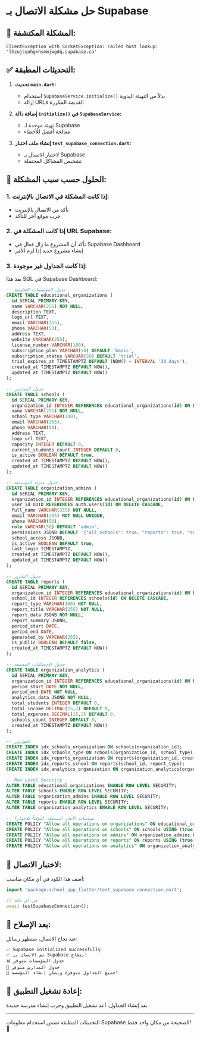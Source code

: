 # حل مشكلة الاتصال بـ Supabase

## 🔴 **المشكلة المكتشفة:**
```
ClientException with SocketException: Failed host lookup: 'lhzujcquhgxhsmmjwgdq.supabase.co'
```

## ✅ **التحديثات المطبقة:**

1. **تحديث `main.dart`:**
   - استخدام `SupabaseService.initialize()` بدلاً من التهيئة اليدوية
   - إزالة URLs القديمة المكررة

2. **إضافة دالة `initialize()` في `SupabaseService`:**
   - تهيئة موحدة لـ Supabase
   - معالجة أفضل للأخطاء

3. **إنشاء ملف اختبار `test_supabase_connection.dart`:**
   - لاختبار الاتصال بـ Supabase
   - تشخيص المشاكل المحتملة

## 🚀 **الحلول حسب سبب المشكلة:**

### **1. إذا كانت المشكلة في الاتصال بالإنترنت:**
- تأكد من الاتصال بالإنترنت
- جرب موقع آخر للتأكد

### **2. إذا كانت المشكلة في URL Supabase:**
- تأكد أن المشروع ما زال فعال في Supabase Dashboard
- إنشاء مشروع جديد إذا لزم الأمر

### **3. إذا كانت الجداول غير موجودة:**
نفذ هذا SQL في Supabase Dashboard:

```sql
-- جدول المؤسسات التعليمية
CREATE TABLE educational_organizations (
  id SERIAL PRIMARY KEY,
  name VARCHAR(255) NOT NULL,
  description TEXT,
  logo_url TEXT,
  email VARCHAR(255),
  phone VARCHAR(50),
  address TEXT,
  website VARCHAR(255),
  license_number VARCHAR(100),
  subscription_plan VARCHAR(50) DEFAULT 'basic',
  subscription_status VARCHAR(50) DEFAULT 'trial',
  trial_expires_at TIMESTAMPTZ DEFAULT (NOW() + INTERVAL '30 days'),
  created_at TIMESTAMPTZ DEFAULT NOW(),
  updated_at TIMESTAMPTZ DEFAULT NOW()
);

-- جدول المدارس
CREATE TABLE schools (
  id SERIAL PRIMARY KEY,
  organization_id INTEGER REFERENCES educational_organizations(id) ON DELETE CASCADE,
  name VARCHAR(255) NOT NULL,
  school_type VARCHAR(100),
  email VARCHAR(255),
  phone VARCHAR(50),
  address TEXT,
  logo_url TEXT,
  capacity INTEGER DEFAULT 0,
  current_students_count INTEGER DEFAULT 0,
  is_active BOOLEAN DEFAULT true,
  created_at TIMESTAMPTZ DEFAULT NOW(),
  updated_at TIMESTAMPTZ DEFAULT NOW()
);

-- جدول مدراء المؤسسة
CREATE TABLE organization_admins (
  id SERIAL PRIMARY KEY,
  organization_id INTEGER REFERENCES educational_organizations(id) ON DELETE CASCADE,
  user_id UUID REFERENCES auth.users(id) ON DELETE CASCADE,
  full_name VARCHAR(255) NOT NULL,
  email VARCHAR(255) NOT NULL UNIQUE,
  phone VARCHAR(50),
  role VARCHAR(50) DEFAULT 'admin',
  permissions JSONB DEFAULT '{"all_schools": true, "reports": true, "analytics": true}',
  school_access JSONB,
  is_active BOOLEAN DEFAULT true,
  last_login TIMESTAMPTZ,
  created_at TIMESTAMPTZ DEFAULT NOW(),
  updated_at TIMESTAMPTZ DEFAULT NOW()
);

-- جدول التقارير
CREATE TABLE reports (
  id SERIAL PRIMARY KEY,
  organization_id INTEGER REFERENCES educational_organizations(id) ON DELETE CASCADE,
  school_id INTEGER REFERENCES schools(id) ON DELETE CASCADE,
  report_type VARCHAR(100) NOT NULL,
  report_title VARCHAR(255) NOT NULL,
  report_data JSONB NOT NULL,
  report_summary JSONB,
  period_start DATE,
  period_end DATE,
  generated_by VARCHAR(255),
  is_public BOOLEAN DEFAULT false,
  created_at TIMESTAMPTZ DEFAULT NOW()
);

-- جدول الإحصائيات المجمعة
CREATE TABLE organization_analytics (
  id SERIAL PRIMARY KEY,
  organization_id INTEGER REFERENCES educational_organizations(id) ON DELETE CASCADE,
  period_start DATE NOT NULL,
  period_end DATE NOT NULL,
  analytics_data JSONB NOT NULL,
  total_students INTEGER DEFAULT 0,
  total_income DECIMAL(15,2) DEFAULT 0,
  total_expenses DECIMAL(15,2) DEFAULT 0,
  schools_count INTEGER DEFAULT 0,
  created_at TIMESTAMPTZ DEFAULT NOW()
);

-- الفهارس
CREATE INDEX idx_schools_organization ON schools(organization_id);
CREATE INDEX idx_schools_type ON schools(organization_id, school_type);
CREATE INDEX idx_reports_organization ON reports(organization_id, created_at);
CREATE INDEX idx_reports_school ON reports(school_id, report_type);
CREATE INDEX idx_analytics_organization ON organization_analytics(organization_id, period_start);

-- Row Level Security
ALTER TABLE educational_organizations ENABLE ROW LEVEL SECURITY;
ALTER TABLE schools ENABLE ROW LEVEL SECURITY;
ALTER TABLE organization_admins ENABLE ROW LEVEL SECURITY;
ALTER TABLE reports ENABLE ROW LEVEL SECURITY;
ALTER TABLE organization_analytics ENABLE ROW LEVEL SECURITY;

-- سياسات الأمان البسيطة (مؤقتاً للاختبار)
CREATE POLICY "Allow all operations on organizations" ON educational_organizations USING (true);
CREATE POLICY "Allow all operations on schools" ON schools USING (true);
CREATE POLICY "Allow all operations on admins" ON organization_admins USING (true);
CREATE POLICY "Allow all operations on reports" ON reports USING (true);
CREATE POLICY "Allow all operations on analytics" ON organization_analytics USING (true);
```

## 🧪 **لاختبار الاتصال:**

أضف هذا الكود في أي مكان مناسب:

```dart
import 'package:school_app_flutter/test_supabase_connection.dart';

// في أي دالة
await testSupabaseConnection();
```

## 📱 **بعد الإصلاح:**

عند نجاح الاتصال، ستظهر رسائل:
```
✅ Supabase initialized successfully
✅ تم الاتصال بـ Supabase بنجاح!
📊 جدول المؤسسات متوفر
🏫 جدول المدارس متوفر
🎉 جميع الجداول متوفرة ويمكن إنشاء المؤسسة!
```

## 🔄 **إعادة تشغيل التطبيق:**

بعد إنشاء الجداول، أعد تشغيل التطبيق وجرب إنشاء مدرسة جديدة.

---

التحديثات المطبقة تضمن استخدام معلومات Supabase الصحيحة من مكان واحد فقط! 🎯
